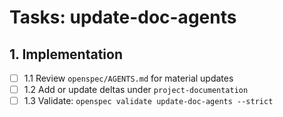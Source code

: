 # Tasks: update-doc-agents

## 1. Implementation
- [ ] 1.1 Review `openspec/AGENTS.md` for material updates
- [ ] 1.2 Add or update deltas under `project-documentation`
- [ ] 1.3 Validate: `openspec validate update-doc-agents --strict`
